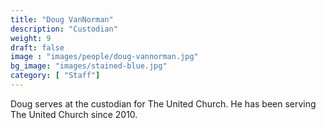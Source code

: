 ```yaml
---
title: "Doug VanNorman"
description: "Custodian"
weight: 9
draft: false
image : "images/people/doug-vannorman.jpg"
bg_image: "images/stained-blue.jpg"
category: [ "Staff"]
---
```


Doug serves at the custodian for The United Church. He has been serving The United Church since 2010.
